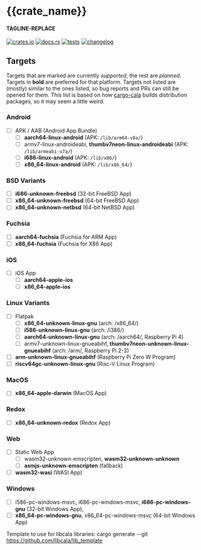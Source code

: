 # {{crate_name}}
#### TAGLINE-REPLACE
[![crates.io](https://img.shields.io/crates/v/{{crate_name}}.svg)](https://crates.io/crates/{{crate_name}})
[![docs.rs](https://docs.rs/{{crate_name}}/badge.svg)](https://docs.rs/{{crate_name}})
[![tests](https://github.com/libcala/{{crate_name}}/workflows/tests/badge.svg)](https://github.com/libcala/{{crate_name}}/actions?query=workflow%3Atests)
[![changelog](https://img.shields.io/badge/changelog-green.svg)](https://github.com/libcala/{{crate_name}}/blob/master/CHANGELOG.md)

## Targets
Targets that are marked are currently *supported*, the rest are *planned*.
Targets in **bold** are preferred for that platform.  Targets not listed are
(mostly) similar to the ones listed, so bug reports and PRs can still be opened
for them.  This list is based on how
[cargo-cala](https://github.com/libcala/cargo-cala) builds distribution
packages, so it may seem a little weird.

### Android
- [ ] APK / AAB (Android App Bundle)
  - [ ] **aarch64-linux-android** (APK: `/lib/arm64-v8a/`)
  - [ ] armv7-linux-androideabi, **thumbv7neon-linux-androideabi** (APK:
    `/lib/armeabi-v7a/`)
  - [ ] **i686-linux-android** (APK: `/lib/x86/`)
  - [ ] **x86\_64-linux-android** (APK: `/lib/x86_64/`)

### BSD Variants
- [ ] **i686-unknown-freebsd** (32-bit FreeBSD App)
- [ ] **x86\_64-unknown-freebsd** (64-bit FreeBSD App)
- [ ] **x86\_64-unknown-netbsd** (64-bit NetBSD App)

### Fuchsia
- [ ] **aarch64-fuchsia** (Fuchsia for ARM App)
- [ ] **x86\_64-fuchsia** (Fuchsia for X86 App)

### iOS
- [ ] iOS App
  - [ ] **aarch64-apple-ios**
  - [ ] **x86\_64-apple-ios**

### Linux Variants
- [ ] Flatpak
  - [ ] **x86\_64-unknown-linux-gnu** (arch: /x86_64/)
  - [ ] **i586-unknown-linux-gnu** (arch: /i386/)
  - [ ] **aarch64-unknown-linux-gnu** (arch: /aarch64/, Raspberry Pi 4)
  - [ ] armv7-unknown-linux-gnueabihf, **thumbv7neon-unknown-linux-gnueabihf**
    (arch: /arm/, Raspberry Pi 2-3)
- [ ] **arm-unknown-linux-gnueabihf** (Raspberry Pi Zero W Program)
- [ ] **riscv64gc-unknown-linux-gnu** (Risc-V Linux Program)

### MacOS
- [ ] **x86\_64-apple-darwin** (MacOS App)

### Redox
- [ ] **x86\_64-unknown-redox** (Redox App)

### Web
- [ ] Static Web App
  - [ ] wasm32-unknown-emscripten, **wasm32-unknown-unknown**
  - [ ] **asmjs-unknown-emscripten** (fallback)
- [ ] **wasm32-wasi** (WASI App)

### Windows
- [ ] i586-pc-windows-msvc, i686-pc-windows-msvc, **i686-pc-windows-gnu**
  (32-bit Windows App),
- [ ] **x86\_64-pc-windows-gnu**, x86\_64-pc-windows-msvc (64-bit Windows App)

Template to use for libcala libraries: cargo generate --git https://github.com/libcala/lib_template
